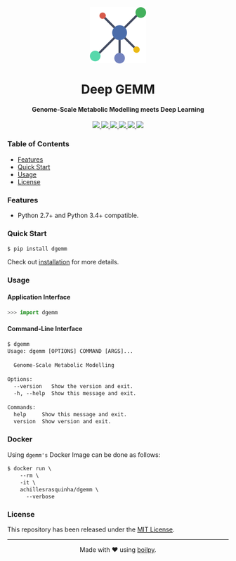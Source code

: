 <div align="center">
  <img src=".github/assets/logo.png" height="128">
  <h1>
    Deep GEMM
  </h1>
  <h4>Genome-Scale Metabolic Modelling meets Deep Learning</h4>
</div>

<p align="center">
    <a href='https://github.com/achillesrasquinha/dgemm//actions?query=workflow:"Continuous Integration"'>
      <img src="https://img.shields.io/github/workflow/status/achillesrasquinha/dgemm/Continuous Integration?style=flat-square">
    </a>
    <a href="https://coveralls.io/github/achillesrasquinha/dgemm">
      <img src="https://img.shields.io/coveralls/github/achillesrasquinha/dgemm.svg?style=flat-square">
    </a>
    <a href="https://pypi.org/project/dgemm/">
      <img src="https://img.shields.io/pypi/v/dgemm.svg?style=flat-square">
    </a>
    <a href="https://pypi.org/project/dgemm/">
      <img src="https://img.shields.io/pypi/l/dgemm.svg?style=flat-square">
    </a>
    <a href="https://pypi.org/project/dgemm/">
      <img src="https://img.shields.io/pypi/pyversions/dgemm.svg?style=flat-square">
    </a>
    <a href="https://git.io/boilpy">
      <img src="https://img.shields.io/badge/made%20with-boilpy-red.svg?style=flat-square">
    </a>
</p>

### Table of Contents
* [Features](#features)
* [Quick Start](#quick-start)
* [Usage](#usage)
* [License](#license)

### Features
* Python 2.7+ and Python 3.4+ compatible.

### Quick Start

```shell
$ pip install dgemm
```

Check out [installation](docs/source/install.rst) for more details.

### Usage

#### Application Interface

```python
>>> import dgemm
```


#### Command-Line Interface

```console
$ dgemm
Usage: dgemm [OPTIONS] COMMAND [ARGS]...

  Genome-Scale Metabolic Modelling

Options:
  --version   Show the version and exit.
  -h, --help  Show this message and exit.

Commands:
  help     Show this message and exit.
  version  Show version and exit.
```


### Docker

Using `dgemm's` Docker Image can be done as follows:

```
$ docker run \
    --rm \
    -it \
    achillesrasquinha/dgemm \
      --verbose
```

### License

This repository has been released under the [MIT License](LICENSE).

---

<div align="center">
  Made with ❤️ using <a href="https://git.io/boilpy">boilpy</a>.
</div>